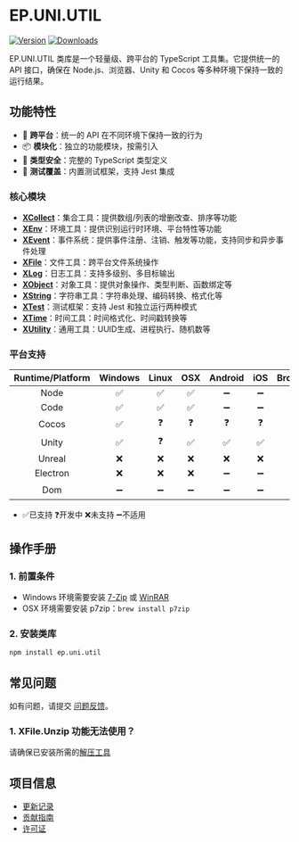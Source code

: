# EP.UNI.UTIL

[![Version](https://img.shields.io/npm/v/ep.uni.util)](https://www.npmjs.com/package/ep.uni.util)
[![Downloads](https://img.shields.io/npm/dm/ep.uni.util)](https://www.npmjs.com/package/ep.uni.util)  

EP.UNI.UTIL 类库是一个轻量级、跨平台的 TypeScript 工具集。它提供统一的 API 接口，确保在 Node.js、浏览器、Unity 和 Cocos 等多种环境下保持一致的运行结果。

## 功能特性

- 🚀 **跨平台**：统一的 API 在不同环境下保持一致的行为
- 📦 **模块化**：独立的功能模块，按需引入
- 🔧 **类型安全**：完整的 TypeScript 类型定义
- 🧪 **测试覆盖**：内置测试框架，支持 Jest 集成

### 核心模块

- **[XCollect](src/XCollect.ts)**：集合工具：提供数组/列表的增删改查、排序等功能
- **[XEnv](src/XEnv.ts)**：环境工具：提供识别运行时环境、平台特性等功能
- **[XEvent](src/XEvent.ts)**：事件系统：提供事件注册、注销、触发等功能，支持同步和异步事件处理
- **[XFile](src/XFile.ts)**：文件工具：跨平台文件系统操作
- **[XLog](src/XLog.ts)**：日志工具：支持多级别、多目标输出
- **[XObject](src/XObject.ts)**：对象工具：提供对象操作、类型判断、函数绑定等
- **[XString](src/XString.ts)**：字符串工具：字符串处理、编码转换、格式化等
- **[XTest](src/XTest.ts)**：测试框架：支持 Jest 和独立运行两种模式
- **[XTime](src/XTime.ts)**：时间工具：时间格式化、时间戳转换等
- **[XUtility](src/XUtility.ts)**：通用工具：UUID生成、进程执行、随机数等

### 平台支持

| Runtime/Platform | Windows | Linux | OSX | Android | iOS | Browser |
| :-: | :-: | :-: | :-: | :-: | :-: | :-: |
| Node | ✅ | ✅ | ✅ | ➖ | ➖ | ➖ |
| Code | ✅ | ✅ | ✅ | ➖ | ➖ | ➖ |
| Cocos | ✅ | ❓ | ❓ | ❓ | ❓ | ❓ |
| Unity | ✅ | ❓ | ✅ | ✅ | ✅ | ❓ |
| Unreal | ❌ | ❌ | ❌ | ❌ | ❌ | ❌ |
| Electron | ❌ | ❌ | ❌ | ➖ | ➖ | ➖ |
| Dom | ➖ | ➖ | ➖ | ➖ | ➖ | ❓ |
- ✅已支持  ❓开发中  ❌未支持  ➖不适用

## 操作手册

### 1. 前置条件
- Windows 环境需要安装 [7-Zip](https://www.7-zip.org/) 或 [WinRAR](https://www.win-rar.com/)
- OSX 环境需要安装 p7zip：`brew install p7zip`

### 2. 安装类库
```bash
npm install ep.uni.util
```

## 常见问题

如有问题，请提交 [问题反馈](CONTRIBUTING.md#问题反馈)。

### 1. XFile.Unzip 功能无法使用？
请确保已安装所需的[解压工具](#1-前置条件)

## 项目信息

- [更新记录](CHANGELOG.md)
- [贡献指南](CONTRIBUTING.md)
- [许可证](LICENSE)
